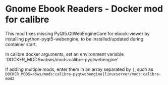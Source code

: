 # Gnome Ebook Readers - Docker mod for calibre

This mod fixes missing PyQt5.QtWebEngineCore for ebook-viewer by installing python-pyqt5-webengine, to be installed/updated during container start.

In calibre docker arguments, set an environment variable 'DOCKER_MODS=abws/mods:calibre-pyqtwebengine'

If adding multiple mods, enter them in an array separated by `|`, such as `DOCKER_MODS=abws/mods:calibre-pyqtwebengine|linuxserver/mods:calibre-mod2`
